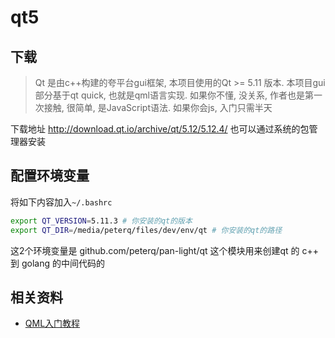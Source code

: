 # qt5

## 下载

> Qt 是由c++构建的夸平台gui框架,  本项目使用的Qt \>= 5.11 版本.
 本项目gui部分基于qt quick, 也就是qml语言实现. 如果你不懂, 没关系, 作者也是第一次接触, 
 很简单, 是JavaScript语法. 如果你会js, 入门只需半天

下载地址 http://download.qt.io/archive/qt/5.12/5.12.4/
也可以通过系统的包管理器安装

## 配置环境变量

将如下内容加入`~/.bashrc`

```bash
export QT_VERSION=5.11.3 # 你安装的qt的版本
export QT_DIR=/media/peterq/files/dev/env/qt # 你安装的qt的路径
```

这2个环境变量是 github.com/peterq/pan-light/qt 这个模块用来创建qt 的 c++ 到 golang 的中间代码的

## 相关资料
- [QML入门教程](https://blog.csdn.net/qq_40194498/article/details/79849807)
